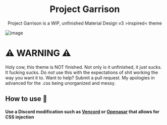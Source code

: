 <h1 align="center"> Project Garrison </h1>
<p align="center"> Project Garrison is a WIP, unfinished Material Design v3 >inspired< theme </p>

![image](https://user-images.githubusercontent.com/76500838/202074577-2caafda0-30fb-4409-9eee-7f2e4e97e2bd.png)


# ⚠️ WARNING ⚠️

Holy cow, this theme is NOT finished. Not only is it unfinished, it just sucks. It fucking sucks. Do *not* use this with the expectations of shit working the way you want it to. Want to help? Submit a pull request. My apologies in advanced for the .css being unorganized and messy.  

## How to use 📖

#### Use a Discord modification such as [Vencord](https://github.com/Vendicated/Vencord) or [Openasar](https://openasar.dev/) that allows for CSS injection

